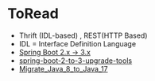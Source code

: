 # ToRead
* Thrift (IDL-based) , REST(HTTP Based)
* IDL = Interface Definition Language
* [Spring Boot 2.x → 3.x](https://github.com/sanjeevkomma/Spring-Boot/tree/main/course/concepts/Spring-Boot-2.x-to-3.x)
* [spring-boot-2-to-3-upgrade-tools](https://github.com/sanjeevkomma/Spring-Boot/blob/main/course/concepts/Spring-Boot-2.x-to-3.x/spring-boot-2-to-3-upgrade-tools.md)
* [Migrate_Java_8_to_Java_17](https://github.com/sanjeevkomma/Java/blob/main/course/Java_17/01.%20Migrate_Java_8_to_Java_17.md)
